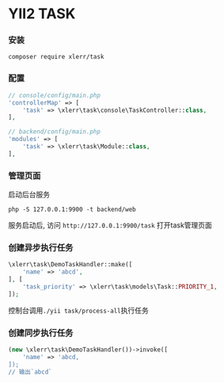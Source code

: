 YII2 TASK
===========

### 安装

```shell
composer require xlerr/task
```

### 配置

```php
// console/config/main.php
'controllerMap' => [
    'task' => \xlerr\task\console\TaskController::class,
],

// backend/config/main.php
'modules' => [
    'task' => \xlerr\task\Module::class,
],
```

### 管理页面

启动后台服务
```shell
php -S 127.0.0.1:9900 -t backend/web
```

服务启动后, 访问 `http://127.0.0.1:9900/task` 打开task管理页面


### 创建异步执行任务

```php
\xlerr\task\DemoTaskHandler::make([
    'name' => 'abcd',
], [
    'task_priority' => \xlerr\task\models\Task::PRIORITY_1,
]);
```

控制台调用`./yii task/process-all`执行任务

### 创建同步执行任务

```php
(new \xlerr\task\DemoTaskHandler())->invoke([
    'name' => 'abcd,
]);
// 输出`abcd`
```
